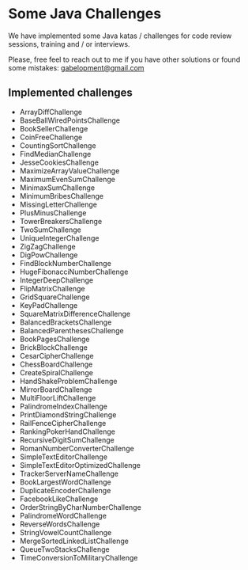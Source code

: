 # Some Java Challenges
We have implemented some Java katas / challenges for code review sessions, training and / or interviews.

Please, free feel to reach out to me if you have other solutions or found some mistakes: gabelopment@gmail.com

## Implemented challenges
* ArrayDiffChallenge
* BaseBallWiredPointsChallenge
* BookSellerChallenge
* CoinFreeChallenge  
* CountingSortChallenge
* FindMedianChallenge
* JesseCookiesChallenge
* MaximizeArrayValueChallenge
* MaximumEvenSumChallenge
* MinimaxSumChallenge
* MinimumBribesChallenge
* MissingLetterChallenge
* PlusMinusChallenge
* TowerBreakersChallenge
* TwoSumChallenge
* UniqueIntegerChallenge
* ZigZagChallenge
* DigPowChallenge
* FindBlockNumberChallenge
* HugeFibonacciNumberChallenge
* IntegerDeepChallenge  
* FlipMatrixChallenge
* GridSquareChallenge
* KeyPadChallenge
* SquareMatrixDifferenceChallenge
* BalancedBracketsChallenge
* BalancedParenthesesChallenge
* BookPagesChallenge  
* BrickBlockChallenge
* CesarCipherChallenge
* ChessBoardChallenge
* CreateSpiralChallenge
* HandShakeProblemChallenge  
* MirrorBoardChallenge
* MultiFloorLiftChallenge
* PalindromeIndexChallenge
* PrintDiamondStringChallenge
* RailFenceCipherChallenge
* RankingPokerHandChallenge  
* RecursiveDigitSumChallenge
* RomanNumberConverterChallenge
* SimpleTextEditorChallenge
* SimpleTextEditorOptimizedChallenge
* TrackerServerNameChallenge  
* BookLargestWordChallenge
* DuplicateEncoderChallenge  
* FacebookLikeChallenge
* OrderStringByCharNumberChallenge
* PalindromeWordChallenge  
* ReverseWordsChallenge
* StringVowelCountChallenge
* MergeSortedLinkedListChallenge
* QueueTwoStacksChallenge
* TimeConversionToMilitaryChallenge
